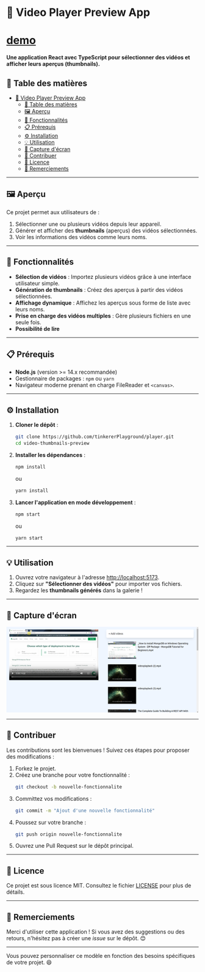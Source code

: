 # 🎥 Video Player Preview App
# [demo](https://thumbnails-player.netlify.app/)
**Une application React avec TypeScript pour sélectionner des vidéos et afficher leurs aperçus (thumbnails).**

## 📖 Table des matières
- [🎥 Video Player Preview App](#-video-player-preview-app)
  - [📖 Table des matières](#-table-des-matières)
  - [🖼 Aperçu](#-aperçu)
  - [🚀 Fonctionnalités](#-fonctionnalités)
  - [📋 Prérequis](#-prérequis)
  - [⚙️ Installation](#️-installation)
  - [💡 Utilisation](#-utilisation)
  - [📸 Capture d'écran](#-capture-décran)
  - [🤝 Contribuer](#-contribuer)
  - [📜 Licence](#-licence)
  - [💬 Remerciements](#-remerciements)

---

## 🖼 Aperçu

Ce projet permet aux utilisateurs de :
1. Sélectionner une ou plusieurs vidéos depuis leur appareil.
2. Générer et afficher des **thumbnails** (aperçus) des vidéos sélectionnées.
3. Voir les informations des vidéos comme leurs noms.

---

## 🚀 Fonctionnalités
- **Sélection de vidéos** : Importez plusieurs vidéos grâce à une interface utilisateur simple.
- **Génération de thumbnails** : Créez des aperçus à partir des vidéos sélectionnées.
- **Affichage dynamique** : Affichez les aperçus sous forme de liste avec leurs noms.
- **Prise en charge des vidéos multiples** : Gère plusieurs fichiers en une seule fois.
- **Possibilité de lire**

---

## 📋 Prérequis
- **Node.js** (version >= 14.x recommandée)
- Gestionnaire de packages : `npm` ou `yarn`
- Navigateur moderne prenant en charge FileReader et `<canvas>`.

---

## ⚙️ Installation

1. **Cloner le dépôt** :
   ```bash
   git clone https://github.com/tinkererPlayground/player.git
   cd video-thumbnails-preview
   ```

2. **Installer les dépendances** :
   ```bash
   npm install
   ```
   ou
   ```bash
   yarn install
   ```

3. **Lancer l'application en mode développement** :
   ```bash
   npm start
   ```
   ou
   ```bash
   yarn start
   ```

---

## 💡 Utilisation
1. Ouvrez votre navigateur à l'adresse [http://localhost:5173](http://localhost:5173).
2. Cliquez sur **"Sélectionner des vidéos"** pour importer vos fichiers.
3. Regardez les **thumbnails générés** dans la galerie !

---

## 📸 Capture d'écran

![Capture d'écran de l'application](/public/Screenshot.png)

---

## 🤝 Contribuer
Les contributions sont les bienvenues ! Suivez ces étapes pour proposer des modifications :

1. Forkez le projet.
2. Créez une branche pour votre fonctionnalité :
   ```bash
   git checkout -b nouvelle-fonctionnalite
   ```
3. Committez vos modifications :
   ```bash
   git commit -m "Ajout d'une nouvelle fonctionnalité"
   ```
4. Poussez sur votre branche :
   ```bash
   git push origin nouvelle-fonctionnalite
   ```
5. Ouvrez une Pull Request sur le dépôt principal.

---

## 📜 Licence
Ce projet est sous licence MIT. Consultez le fichier [LICENSE](LICENSE) pour plus de détails.

---

## 💬 Remerciements
Merci d'utiliser cette application ! Si vous avez des suggestions ou des retours, n'hésitez pas à créer une *issue* sur le dépôt. 😊

---

Vous pouvez personnaliser ce modèle en fonction des besoins spécifiques de votre projet. 😄
